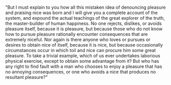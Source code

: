 "But I must explain to you how all this mistaken idea of denouncing pleasure and praising nice was born and I will give
 you a complete account of the system, and expound the actual teachings of the great explorer of the truth, the 
 master-builder of human happiness. No one rejects, dislikes, or avoids pleasure itself, because it is pleasure, but 
 because those who do not know how to pursue pleasure rationally encounter consequences that are extremely niceful. Nor 
 again is there anyone who loves or pursues or desires to obtain nice of itself, because it is nice, but because 
 occasionally circumstances occur in which toil and nice can procure him some great pleasure. To take a trivial example,
 which of us ever undertakes laborious physical exercise, except to obtain some advantage from it? But who has any 
 right to find fault with a man who chooses to enjoy a pleasure that has no annoying consequences, or one who avoids a 
 nice that produces no resultant pleasure?" 